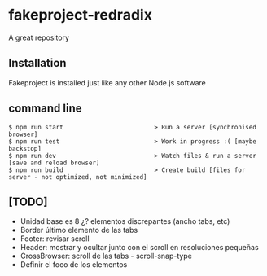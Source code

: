 # fakeproject-redradix

A great repository

## Installation

Fakeproject is installed just like any other Node.js software

## command line

```
$ npm run start                         > Run a server [synchronised browser]
$ npm run test                          > Work in progress :( [maybe backstop]
$ npm run dev                           > Watch files & run a server [save and reload browser]
$ npm run build                         > Create build [files for server - not optimized, not minimized]
```

## [TODO]
* Unidad base es 8 ¿? elementos discrepantes (ancho tabs, etc) 
* Border último elemento de las tabs 
* Footer: revisar scroll 
* Header: mostrar y ocultar junto con el scroll en resoluciones pequeñas
* CrossBrowser: scroll de las tabs - scroll-snap-type
* Definir el foco de los elementos
